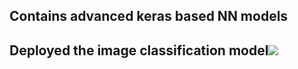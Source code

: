 ## Contains advanced keras based NN models 

## Deployed the image classification model![](https://accesorize.onrender.com/)
   
